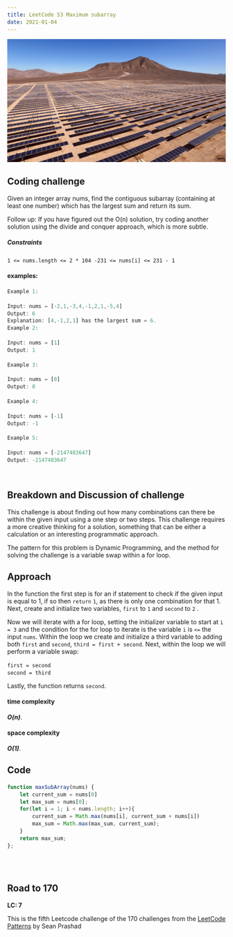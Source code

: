 ```yaml
---
title: LeetCode 53 Maximum subarray
date: 2021-01-04
---
```


![an array of solar panels](antonio-garcia-ndz_u1_tFZo-unsplash.jpg)

## Coding challenge

Given an integer array nums, find the contiguous subarray (containing at least one number) which has the largest sum and return its sum.

Follow up: If you have figured out the O(n) solution, try coding another solution using the divide and conquer approach, which is more subtle.

##### Constraints


`1 <= nums.length <= 2 * 104
-231 <= nums[i] <= 231 - 1
`

#### examples:


```javascript
Example 1:

Input: nums = [-2,1,-3,4,-1,2,1,-5,4]
Output: 6
Explanation: [4,-1,2,1] has the largest sum = 6.
Example 2:

Input: nums = [1]
Output: 1

Example 3:

Input: nums = [0]
Output: 0

Example 4:

Input: nums = [-1]
Output: -1

Example 5:

Input: nums = [-2147483647]
Output: -2147483647
```
<br>

## Breakdown and Discussion of challenge

This challenge is about finding out how many combinations can there be within the given input using a one step or two steps. This challenge requires a more creative thinking for a solution, something that can be either a calculation or an interesting programmatic approach.

The pattern for this problem is Dynamic Programming, and the method for solving the challenge is a variable swap within a for loop.


## Approach

In the function the first step is for an if statement to check if the given input is equal to 1, if so then `return` `1`, as there is only  one combination for that 1. Next, create and initialize two variables, `first` to `1` and `second` to `2` . 

Now we will iterate with a for loop, setting the initializer variable to start at `i = 3` and the condition for the for loop to iterate is the variable `i` is `<=` the input `nums`. Within the loop we create and initialize a third variable to adding both `first` and `second`, `third = first + second`. Next, within the loop we will perform a variable swap:

`first = second` <br>
`second = third`

Lastly, the function returns `second`.


#### time complexity

 _**O(n)**_.

#### space complexity

_***O(1)***_.

## Code

```javascript
function maxSubArray(nums) {
    let current_sum = nums[0]
    let max_sum = nums[0];
    for(let i = 1; i < nums.length; i++){
        current_sum = Math.max(nums[i], current_sum + nums[i])
        max_sum = Math.max(max_sum, current_sum);
    }
    return max_sum;
};
```

<br>
<br>

## Road to 170

**LC: 7**

This is the fifth Leetcode challenge of the 170 challenges from the [LeetCode Patterns](https://seanprashad.com/leetcode-patterns/) by Sean Prashad